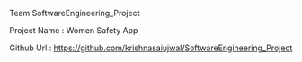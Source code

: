  Team SoftwareEngineering_Project
 
 Project Name : Women Safety App
 
 Github Url : https://github.com/krishnasaiujwal/SoftwareEngineering_Project
